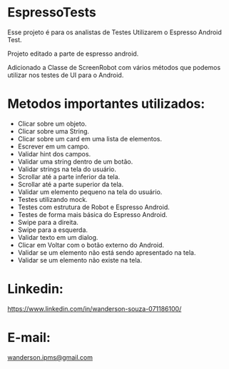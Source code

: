 # EspressoTests

Esse projeto é para os analistas de Testes Utilizarem o Espresso Android Test.

Projeto editado a parte de espresso android.

Adicionado a Classe de ScreenRobot com vários métodos que podemos utilizar nos testes de UI para o Android.

# Metodos importantes utilizados:

- Clicar sobre um objeto.
- Clicar sobre uma String.
- Clicar sobre um card em uma lista de elementos.
- Escrever em um campo.
- Validar hint dos campos.
- Validar uma string dentro de um botão.
- Validar strings na tela do usuário.
- Scrollar até a parte inferior da tela.
- Scrollar até a parte superior da tela.
- Validar um elemento pequeno na tela do usuário.
- Testes utilizando mock.
- Testes com estrutura de Robot e Espresso Android.
- Testes de forma mais básica do Espresso Android.
- Swipe para a direita.
- Swipe para a esquerda.
- Validar texto em um dialog.
- Clicar em Voltar com o botão externo do Android.
- Validar se um elemento não está sendo apresentado na tela.
- Validar se um elemento não existe na tela.



# Linkedin:
https://www.linkedin.com/in/wanderson-souza-071186100/

# E-mail:
wanderson.ipms@gmail.com

